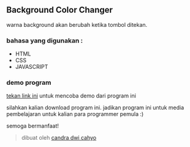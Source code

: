 ## Background Color Changer
warna background akan berubah ketika tombol ditekan.

### bahasa yang digunakan :
* HTML
* CSS
* JAVASCRIPT

### demo program
[tekan link ini](https://candradwicahyo.github.io/background-color-changer) untuk mencoba demo dari program ini

silahkan kalian download program ini. jadikan program ini untuk media pembelajaran untuk kalian para programmer pemula :)

semoga bermanfaat!

> dibuat oleh [candra dwi cahyo](https://instagram.com/candradwicahyo18)